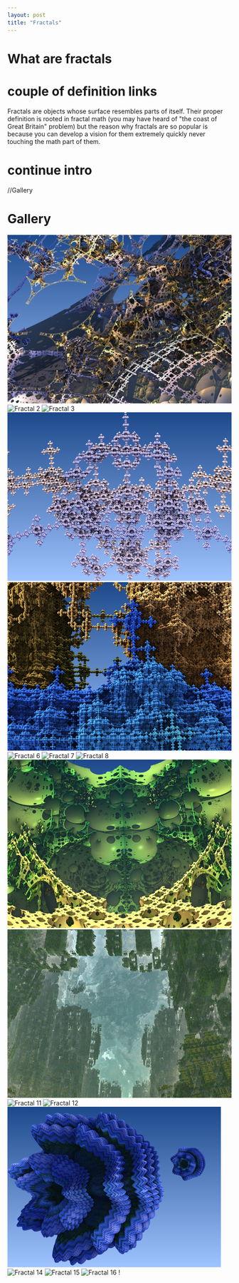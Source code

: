 ```yaml
---
layout: post
title: "Fractals"
---
```


# What are fractals
# couple of definition links
Fractals are objects whose surface resembles parts of itself. Their proper definition is rooted in fractal math (you may have heard of "the coast of Great Britain" problem) but the reason why fractals are so popular is because you can develop a vision for them extremely quickly never touching the math part of them.
# continue intro

//Gallery
# Gallery
![Fractal 1](/public/img/17.bmp)
![Fractal 2](/public/img/1.bmp)
![Fractal 3](/public/img/3.bmp)
![Fractal 4](/public/img/8.bmp)
![Fractal 5](/public/img/9.bmp)
![Fractal 6](/public/img/11.bmp)
![Fractal 7](/public/img/12.bmp)
![Fractal 8](/public/img/13.bmp)
![Fractal 9](/public/img/15.1.bmp)
![Fractal 10](/public/img/15.bmp)
![Fractal 11](/public/img/16.bmp)
![Fractal 12](/public/img/18.bmp)
![Fractal 13](/public/img/222.bmp)
![Fractal 14](/public/img/21.bmp)
![Fractal 15](/public/img/20.bmp)
![Fractal 16](/public/img/23.bmp)
!